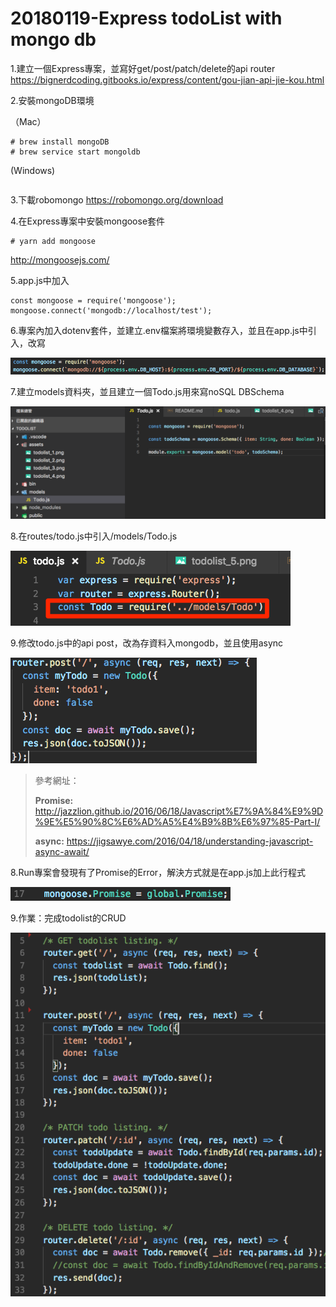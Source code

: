 # 20180119-Express todoList with mongo db

1.建立一個Express專案，並寫好get/post/patch/delete的api router
https://bignerdcoding.gitbooks.io/express/content/gou-jian-api-jie-kou.html

2.安裝mongoDB環境

（Mac）

``` 
# brew install mongoDB
# brew service start mongoldb
```

(Windows)
```

```

3.下載robomongo
https://robomongo.org/download

4.在Express專案中安裝mongoose套件
```
# yarn add mongoose
```
http://mongoosejs.com/

5.app.js中加入
```
const mongoose = require('mongoose');
mongoose.connect('mongodb://localhost/test');
```

6.專案內加入dotenv套件，並建立.env檔案將環境變數存入，並且在app.js中引入，改寫

![](/assets/todolist_1.png)

7.建立models資料夾，並且建立一個Todo.js用來寫noSQL DBSchema

![](/assets/todolist_5.png)

8.在routes/todo.js中引入/models/Todo.js

![](/assets/todolist_6.png)

9.修改todo.js中的api post，改為存資料入mongodb，並且使用async

![](/assets/todolist_2.png)

> 參考網址：
>
> **Promise:** http://jazzlion.github.io/2016/06/18/Javascript%E7%9A%84%E9%9D%9E%E5%90%8C%E6%AD%A5%E4%B9%8B%E6%97%85-Part-I/
> 
> **async:** https://jigsawye.com/2016/04/18/understanding-javascript-async-await/

8.Run專案會發現有了Promise的Error，解決方式就是在app.js加上此行程式

![](/assets/todolist_3.png)

9.作業：完成todolist的CRUD

![](/assets/todolist_4.png)